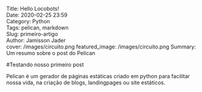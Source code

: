 Title: Hello Locobots!  
Date: 2020-02-25 23:59  
Category: Python  
Tags: pelican, markdown  
Slug: primeiro-artigo  
Author: Jamisson Jader  
cover: /images/circuito.png
featured_image: /images/circuito.png
Summary: Um resumo sobre o post do Pelican

#Testando nosso primeiro post

Pelican é um gerador de páginas estáticas criado em python para facilitar nossa vida, na 
criação de blogs, landingpages ou site estáticos.
